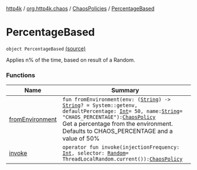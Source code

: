 [http4k](../../../index.md) / [org.http4k.chaos](../../index.md) / [ChaosPolicies](../index.md) / [PercentageBased](./index.md)

# PercentageBased

`object PercentageBased` [(source)](https://github.com/http4k/http4k/blob/master/http4k-testing-chaos/src/main/kotlin/org/http4k/chaos/ChaosPolicies.kt#L73)

Applies n% of the time, based on result of a Random.

### Functions

| Name | Summary |
|---|---|
| [fromEnvironment](from-environment.md) | `fun fromEnvironment(env: (`[`String`](https://kotlinlang.org/api/latest/jvm/stdlib/kotlin/-string/index.html)`) -> `[`String`](https://kotlinlang.org/api/latest/jvm/stdlib/kotlin/-string/index.html)`? = System::getenv, defaultPercentage: `[`Int`](https://kotlinlang.org/api/latest/jvm/stdlib/kotlin/-int/index.html)` = 50, name: `[`String`](https://kotlinlang.org/api/latest/jvm/stdlib/kotlin/-string/index.html)` = "CHAOS_PERCENTAGE"): `[`ChaosPolicy`](../../-chaos-policy.md)<br>Get a percentage from the environment. Defaults to CHAOS_PERCENTAGE and a value of 50% |
| [invoke](invoke.md) | `operator fun invoke(injectionFrequency: `[`Int`](https://kotlinlang.org/api/latest/jvm/stdlib/kotlin/-int/index.html)`, selector: `[`Random`](http://docs.oracle.com/javase/6/docs/api/java/util/Random.html)` = ThreadLocalRandom.current()): `[`ChaosPolicy`](../../-chaos-policy.md) |
